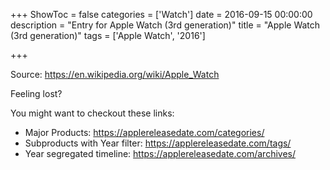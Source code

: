 +++
ShowToc = false
categories = ['Watch']
date = 2016-09-15 00:00:00
description = "Entry for Apple Watch (3rd generation)"
title = "Apple Watch (3rd generation)"
tags = ['Apple Watch', '2016']

+++

Source: https://en.wikipedia.org/wiki/Apple_Watch

Feeling lost?

You might want to checkout these links:
- Major Products: https://applereleasedate.com/categories/
- Subproducts with Year filter: https://applereleasedate.com/tags/
- Year segregated timeline: https://applereleasedate.com/archives/


